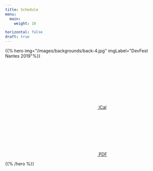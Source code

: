 ```yaml
---
title: Schedule
menu:
  main:
    weight: 10

horizontal: false
draft: true
---
```


{{% hero img="/images/backgrounds/back-4.jpg" imgLabel="DevFest Nantes 2019"%}}

<a class="btn primary btn-lg" href="/schedule/schedule.ics">
    <svg class="icon icon-calendar"><use xlink:href="#calendar"></use></svg> ICal
</a>

<a class="btn primary btn-lg" href="/schedule/schedule.pdf">
    <svg class="icon icon-pdf"><use xlink:href="#pdf"></use></svg> PDF
</a>

<!-- TODO: filter and search -->
{{% /hero %}}